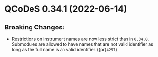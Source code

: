 # QCoDeS 0.34.1 (2022-06-14)

## Breaking Changes:

- Restrictions on instrument names are now less strict than in `0.34.0`. Submodules are allowed
  to have names that are not valid identifier as long as the full name is an valid identifier. ({pr}`4257`)
